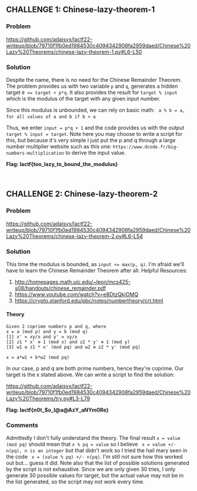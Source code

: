## CHALLENGE 1: Chinese-lazy-theorem-1

### Problem

https://github.com/adaisyx/lactf22-writeup/blob/79710f1fb0ed1984530c4094342908fa2959daed/Chinese%20Lazy%20Theorems/chinese-lazy-theorem-1.py#L6-L50


### Solution
Despite the name, there is no need for the Chinese Remainder Theorem.
The problem provides us with two variable ```p``` and ```q```, generates a hidden target ```0 <= target < p*q```. It also provides the result for ```target % input``` 
which is the modulus of the target with any given input number. 
&nbsp;  

Since this modulus is unbounded, we can rely on basic math:
``` a % b = a, for all values of a and b if b > a```
&nbsp;  

Thus, we enter ```input = p*q + 1``` and the code provides us with the output ``` target % input = target```.
Note here you may choose to write a script for this, but because it's very simple I just put the p and q through a large number multiplier website such as this one:
```https://www.dcode.fr/big-numbers-multiplication``` to derive the input value.

**Flag: lactf{too_lazy_to_bound_the_modulus}**  

&nbsp;  


## CHALLENGE 2: Chinese-lazy-theorem-2

### Problem

https://github.com/adaisyx/lactf22-writeup/blob/79710f1fb0ed1984530c4094342908fa2959daed/Chinese%20Lazy%20Theorems/chinese-lazy-theorem-2.py#L6-L54

### Solution
This time the modulus is bounded, as ```input <= max(p, q)```. I'm afraid we'll have to learn the Chinese Remainder Theorem after all.
Helpful Resources:
1. http://homepages.math.uic.edu/~leon/mcs425-s08/handouts/chinese_remainder.pdf
2. https://www.youtube.com/watch?v=e8DtzQkjOMQ
3. https://crypto.stanford.edu/pbc/notes/numbertheory/crt.html

#### Theory
```
Given 2 coprime numbers p and q, where
x = a (mod p) and y = b (mod q)
[1] x' = xy/x and y' = xy/x
[2] z1 * x' ≡ 1 (mod x) and z2 * y' ≡ 1 (mod y)
[3] w1 ≡ z1 * x' (mod pq) and w2 ≡ z2 * y' (mod pq)

x = a*w1 + b*w2 (mod pq)
```
In our case, p and q are both prime numbers, hence they're coprime. Our target is the x stated above. We can write a script to find the solution:

https://github.com/adaisyx/lactf22-writeup/blob/79710f1fb0ed1984530c4094342908fa2959daed/Chinese%20Lazy%20Theorems/try.py#L3-L79

**Flag: lactf{n0t_$o_l@a@AzY_aNYm0Re}**

### Comments
Admittedly I don't fully understand the theory. The final result ```x = value (mod pq)``` should mean that ```x % pq = value``` so I believe 
``` x = value +/- n(pq), n is an integer``` but that didn't work so I tried the hail mary seen in the code ``` x = (value % pq) +/- n(pq)```.
I'm still not sure how this worked out but... guess it did. Note also that the list of possible solutions generated by the script is not exhaustive.
Since we are only given 30 tries, I only generate 30 possible values for target, but the actual value may not be in the list generated, so the script may not work every time.
